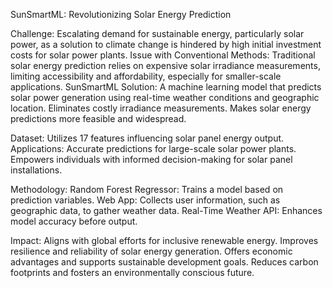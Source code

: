 SunSmartML: Revolutionizing Solar Energy Prediction

Challenge: Escalating demand for sustainable energy, particularly solar power, as a solution to climate change is hindered by high initial investment costs for solar power plants.
Issue with Conventional Methods: Traditional solar energy prediction relies on expensive solar irradiance measurements, limiting accessibility and affordability, especially for smaller-scale applications.
SunSmartML Solution: A machine learning model that predicts solar power generation using real-time weather conditions and geographic location.
Eliminates costly irradiance measurements.
Makes solar energy predictions more feasible and widespread.


Dataset: Utilizes 17 features influencing solar panel energy output.
Applications:
Accurate predictions for large-scale solar power plants.
Empowers individuals with informed decision-making for solar panel installations.


Methodology:
Random Forest Regressor: Trains a model based on prediction variables.
Web App: Collects user information, such as geographic data, to gather weather data.
Real-Time Weather API: Enhances model accuracy before output.


Impact:
Aligns with global efforts for inclusive renewable energy.
Improves resilience and reliability of solar energy generation.
Offers economic advantages and supports sustainable development goals.
Reduces carbon footprints and fosters an environmentally conscious future.



